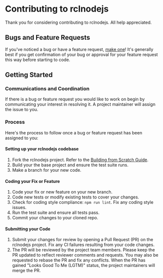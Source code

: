 # Contributing to rclnodejs
Thank you for considering contributing to rclnodejs. All help appreciated.

## Bugs and Feature Requests
If you've noticed a bug or have a feature request, [make one](https://github.com/RobotWebTools/rclnodejs/issues/new)! It's generally best if you get confirmation of your bug or approval for your feature request this way before starting to code.

## Getting Started
### Communications and Coordination
If there is a bug or feature request you would like to work on begin by communicating your interest in resolving it. A project maintainer will assign the issue to you.

### Process
Here's the process to follow once a bug or feature request has been assigned to you:

#### Setting up your rclnodejs codebase
1. Fork the rclnodejs project. Refer to the [Building from Scratch Guide](BUILDING.md).
2. Build your the base project and ensure the test suite runs.
3. Make a branch for your new code.

#### Coding your Fix or Feature
1. Code your fix or new feature on your new branch. 
2. Code new tests or modify existing tests to cover your changes.
3. Check for coding style compliance: `npm run lint`. Fix any coding style issues.
4. Run the test suite and ensure all tests pass.
5. Commit your changes to your cloned repo.

#### Submitting your Code
1. Submit your changes for review by opening a Pull Request (PR) on the rclnodejs project. Fix any CI failures resulting from your code changes.
2. The PR will be reviewed by the project team members. Please keep the PR updated to reflect reviewer comments and requests. You may also be requested to rebase the PR and fix any conflicts. When the PR has gained "Looks Good To Me (LGTM)" status, the project maintainers will merge the PR.

